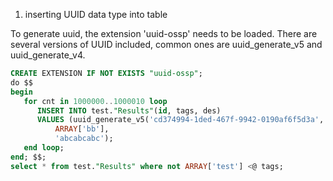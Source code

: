 1. inserting UUID data type into table

To generate uuid, the extension 'uuid-ossp' needs to be loaded. There are 
several versions of UUID included, common ones are uuid_generate_v5 and 
uuid_generate_v4.

```sql
CREATE EXTENSION IF NOT EXISTS "uuid-ossp";
do $$
begin
   for cnt in 1000000..1000010 loop
      INSERT INTO test."Results"(id, tags, des)
	  VALUES (uuid_generate_v5('cd374994-1ded-467f-9942-0190af6f5d3a', cnt::TEXT),
		  ARRAY['bb'],
		  'abcabcabc');
   end loop;
end; $$;
select * from test."Results" where not ARRAY['test'] <@ tags;
```
